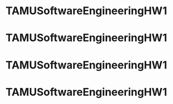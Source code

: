 # TAMUSoftwareEngineeringHW1
# TAMUSoftwareEngineeringHW1
# TAMUSoftwareEngineeringHW1
# TAMUSoftwareEngineeringHW1
